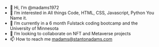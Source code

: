 - 👋 Hi, I’m @madams1972
- 👀 I’m interested in All things Code, HTML, CSS, Javascript, Python You Name it.
- 🌱 I’m currently in a 6 month Fulstack coding bootcamp and the University of Minnesota
- 💞️ I’m looking to collaborate on NFT and Metaverse projects
- 📫 How to reach me madams@stantonadams.com

<!---
madams1972/madams1972 is a ✨ special ✨ repository because its `README.md` (this file) appears on my GitHub profile.
You can click the link to take a look at my changes.
--->
